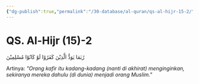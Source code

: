 ```yaml
---
{"dg-publish":true,"permalink":"/30-database/al-quran/qs-al-hijr-15-2/"}
---
```



# QS. Al-Hijr (15)-2
رُبَمَا يَوَدُّ الَّذِيْنَ كَفَرُوْا لَوْ كَانُوْا مُسْلِمِيْنَ 

Artinya: *"Orang kafir itu kadang-kadang (nanti di akhirat) menginginkan, sekiranya mereka dahulu (di dunia) menjadi orang Muslim."*
